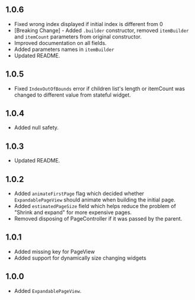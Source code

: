 ## 1.0.6

* Fixed wrong index displayed if initial index is different from 0
* [Breaking Change] - Added `.builder` constructor, removed `itemBuilder` and `itemCount` parameters from original constructor.
* Improved documentation on all fields.
* Added parameters names in `itemBuilder`  
* Updated README.

## 1.0.5

* Fixed `IndexOutOfBounds` error if children list's length or itemCount was changed to different value from stateful widget.

## 1.0.4

* Added null safety.

## 1.0.3

* Updated README.

## 1.0.2

* Added `animateFirstPage` flag which decided whether `ExpandablePageView` should animate when building the initial page.
* Added `estimatedPageSize` field which helps reduce the problem of "Shrink and expand" for more expensive pages.
* Removed disposing of PageController if it was passed by the parent.

## 1.0.1

* Added missing key for PageView
* Added support for dynamically size changing widgets

## 1.0.0

* Added `ExpandablePageView`.
